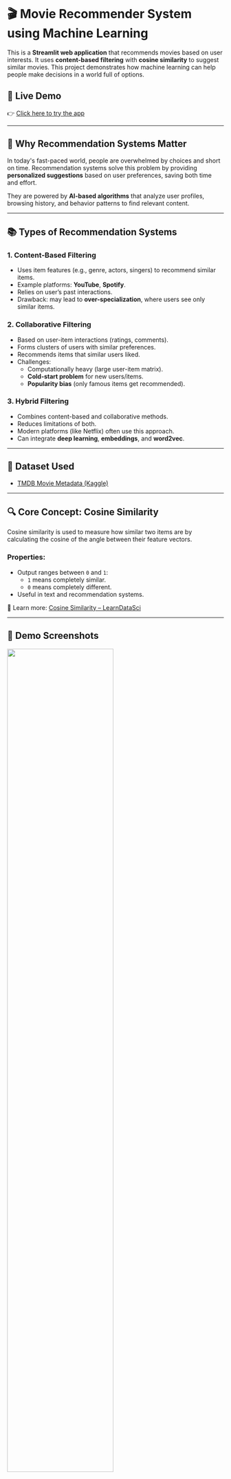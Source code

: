 # 🎬 Movie Recommender System using Machine Learning

This is a **Streamlit web application** that recommends movies based on user interests. It uses **content-based filtering** with **cosine similarity** to suggest similar movies. This project demonstrates how machine learning can help people make decisions in a world full of options.

## 🚀 Live Demo

👉 [Click here to try the app](https://movie-recommeder-system.herokuapp.com/)

---

## 🧠 Why Recommendation Systems Matter

In today's fast-paced world, people are overwhelmed by choices and short on time. Recommendation systems solve this problem by providing **personalized suggestions** based on user preferences, saving both time and effort.

They are powered by **AI-based algorithms** that analyze user profiles, browsing history, and behavior patterns to find relevant content.

---

## 📚 Types of Recommendation Systems

### 1. Content-Based Filtering

- Uses item features (e.g., genre, actors, singers) to recommend similar items.
- Example platforms: **YouTube**, **Spotify**.
- Relies on user’s past interactions.
- Drawback: may lead to **over-specialization**, where users see only similar items.

### 2. Collaborative Filtering

- Based on user-item interactions (ratings, comments).
- Forms clusters of users with similar preferences.
- Recommends items that similar users liked.
- Challenges:
  - Computationally heavy (large user-item matrix).
  - **Cold-start problem** for new users/items.
  - **Popularity bias** (only famous items get recommended).

### 3. Hybrid Filtering

- Combines content-based and collaborative methods.
- Reduces limitations of both.
- Modern platforms (like Netflix) often use this approach.
- Can integrate **deep learning**, **embeddings**, and **word2vec**.

---

## 📂 Dataset Used

- [TMDB Movie Metadata (Kaggle)](https://www.kaggle.com/tmdb/tmdb-movie-metadata?select=tmdb_5000_movies.csv)

---

## 🔍 Core Concept: Cosine Similarity

Cosine similarity is used to measure how similar two items are by calculating the cosine of the angle between their feature vectors.

### Properties:

- Output ranges between `0` and `1`:
  - `1` means completely similar.
  - `0` means completely different.
- Useful in text and recommendation systems.

📘 Learn more: [Cosine Similarity – LearnDataSci](https://www.learndatasci.com/glossary/cosine-similarity/)

---

## 🧪 Demo Screenshots

<img src="demo/1.png" width="70%">
<img src="demo/2.png" width="70%">
<img src="demo/3.png" width="70%">

---

## 🛠️ How to Run the Project Locally

### Step 1: Clone the repository

```bash
git clone https://github.com/entbappy/Movie-Recommender-System-Using-Machine-Learning.git
cd Movie-Recommender-System-Using-Machine-Learning
